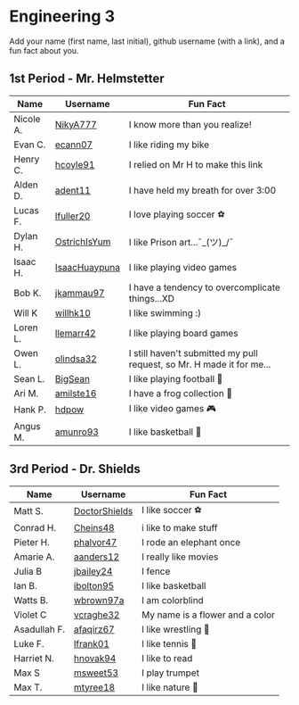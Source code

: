 # Engineering 3

Add your name (first name, last initial), github username (with a link), and a fun fact about you.

## 1st Period - Mr. Helmstetter
Name | Username | Fun Fact
--- | --- | ---
Nicole A. | [NikyA777](https://github.com/NikyA777) | I know more than you realize!
Evan C.|[ecann07](https://github.com/ecann07)| I like riding my bike 
Henry C. | [hcoyle91](https://github.com/hcoyle91) | I relied on Mr H to make this link
Alden D. | [adent11](https://github.com/adent11) | I have held my breath for over 3:00
Lucas F. | [lfuller20](https://github.com/lfuller20) | I love playing soccer :soccer:
Dylan H. | [OstrichIsYum](https://github.com/OstrichIsYum) | I like Prison art...¯\_(ツ)_/¯ 
Isaac H. |[IsaacHuaypuna](https://github.com/isaacHuaypuna) | I like playing video games
Bob K. |[jkammau97](https://github.com/jkammau97)| I have a tendency to overcomplicate things...XD
Will K | [willhk10](https://github.com/willhk10) | I like swimming :)
Loren L. | [llemarr42](https://github.com/llemarr42) | I like playing board games
Owen L. | [olindsa32](https://github.com/olindsa32) | I still haven't submitted my pull request, so Mr. H made it for me...
Sean L. | [BigSean](https://github.com/slynch66) | I like playing football :football:
Ari M.  | [amilste16](https://github.com/amilste16) | I have a frog collection :frog:
Hank P. | [hdpow](https://github.com/hdpow) | I like video games :video_game:
Angus M.| [amunro93](https://github.com/amunro93)| I like basketball :basketball: 

## 3rd Period - Dr. Shields
Name | Username | Fun Fact
--- | --- | ---
Matt S. | [DoctorShields](https://github.com/DoctorShields) | I like soccer :soccer:
Conrad H.  | [Cheins48](https://github.com/Cheins48) | i like to make stuff 
Pieter H. | [phalvor47](https://github.com/phalvor47) | I rode an elephant once
Amarie A. | [aanders12](https://github.com/aanders12) | I really like movies
Julia B | [jbailey24](https://github.com/jbailey24) | I fence
Ian B. | [ibolton95](https://github.com/ibolton95) | I like basketball
Watts B. | [wbrown97a](https://github.com/wbrown97a) | I am colorblind 
Violet C | [vcraghe32](https://github.com/vcraghe32)| My name is a flower and a color
Asadullah F. |[afaqirz67](https://github.com/afaqirz67)  | I like wrestling :wrestling:
Luke F. | [lfrank01](https://github.com/lfrank01) | I like tennis :tennis:
Harriet N. | [hnovak94](https://github.com/hnovak94) | I like to read
Max S | [msweet53](https://github.com/msweet53)| I play trumpet
Max T. | [mtyree18](https://github.com/mtyree18) | I like nature :palm_tree:


